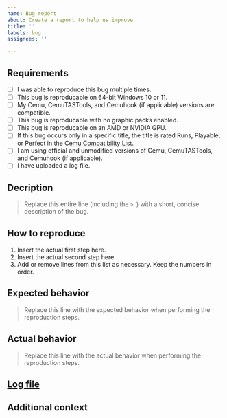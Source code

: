```yaml
---
name: Bug report
about: Create a report to help us improve
title: ''
labels: bug
assignees: ''

---
```


## Requirements

<!-- These are checkboxes. To check one, put an X inside the square brackets. -->
<!-- If any of these requirements are not met, the issue will be closed. -->
<!-- The log file is called log.txt and is located in the CemuTASTools installation folder, usually C:\Program Files\CemuTASTools. -->
<!-- To upload log.txt, upload it to Pastebin (https://pastebin.com). Set the paste to never expire, make it public or unlisted, and do not password protect it. -->
<!-- Insert the link in the provided section later in the form. -->
- [ ] I was able to reproduce this bug multiple times.
- [ ] This bug is reproducable on 64-bit Windows 10 or 11.
- [ ] My Cemu, CemuTASTools, and Cemuhook (if applicable) versions are compatible.
- [ ] This bug is reproducable with no graphic packs enabled.
- [ ] This bug is reproducable on an AMD or NVIDIA GPU.
- [ ] If this bug occurs only in a specific title, the title is rated Runs, Playable, or Perfect in the [Cemu Compatibility List](https://compat.cemu.info).
- [ ] I am using official and unmodified versions of Cemu, CemuTASTools, and Cemuhook (if applicable).
- [ ] I have uploaded a log file.

## Decription
> Replace this entire line (including the `> `) with a short, concise description of the bug.

## How to reproduce
1. Insert the actual first step here.
2. Insert the actual second step here.
3. Add or remove lines from this list as necessary. Keep the numbers in order.

## Expected behavior
> Replace this line with the expected behavior when performing the reproduction steps.

## Actual behavior
> Replace this line with the actual behavior when performing the reproduction steps.

<!-- Replace the link with the actual Pastebin link to your log file. -->
## [Log file](https://pastebin.com/foobar)

## Additional context
<!-- Add any other information that may be useful here. -->
<!-- Additional text may be typed directly in this section. -->
<!-- For screenshots or other images, upload the image to https://imgbb.com, open the viewer link, right click the image, and click "Copy image address". -->
<!-- Paste this link into this section in the format: ![](https://i.ibb.co/foobar). -->
<!-- For videos, upload the video to YouTube as a public or unlisted video, and insert the link in this format: <https://www.youtube.com/watch?v=foobar>. -->
